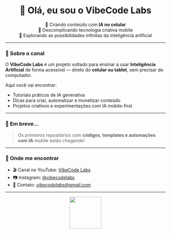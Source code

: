 <h1 align="center">👋 Olá, eu sou o VibeCode Labs</h1>
<p align="center">
  🎥 Criando conteúdo com <strong>IA no celular</strong><br>
  📱 Descomplicando tecnologia criativa mobile<br>
  🚀 Explorando as possibilidades infinitas da inteligência artificial
</p>

---

### 🔧 Sobre o canal
O **VibeCode Labs** é um projeto voltado para ensinar a usar **Inteligência Artificial** de forma acessível — direto do **celular ou tablet**, sem precisar de computador.

Aqui você vai encontrar:
- Tutoriais práticos de IA generativa
- Dicas para criar, automatizar e monetizar conteúdo
- Projetos criativos e experimentações com IA mobile-first

---

### 📌 Em breve...
> Os primeiros repositórios com **códigos, templates e automações com IA** mobile estão chegando!

---

### 📲 Onde me encontrar
- 🎬 Canal no YouTube: [VibeCode Labs](https://youtube.com/@SEU_CANAL)
- 📷 Instagram: [@vibecodelabs](https://instagram.com/vibecodelabs)
- 📩 Contato: *vibecodelabs@gmail.com*

---

<p align="center">
  <img src="https://media.giphy.com/media/3o7aD2saalBwwftBIY/giphy.gif" width="100"/>
</p>
